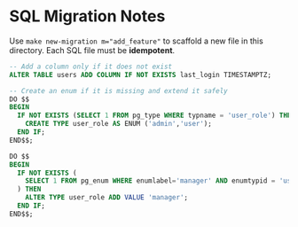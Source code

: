 # SQL Migration Notes

Use `make new-migration m="add_feature"` to scaffold a new file in this directory. Each SQL file must be **idempotent**.

```sql
-- Add a column only if it does not exist
ALTER TABLE users ADD COLUMN IF NOT EXISTS last_login TIMESTAMPTZ;

-- Create an enum if it is missing and extend it safely
DO $$
BEGIN
  IF NOT EXISTS (SELECT 1 FROM pg_type WHERE typname = 'user_role') THEN
    CREATE TYPE user_role AS ENUM ('admin','user');
  END IF;
END$$;

DO $$
BEGIN
  IF NOT EXISTS (
    SELECT 1 FROM pg_enum WHERE enumlabel='manager' AND enumtypid = 'user_role'::regtype
  ) THEN
    ALTER TYPE user_role ADD VALUE 'manager';
  END IF;
END$$;
```
